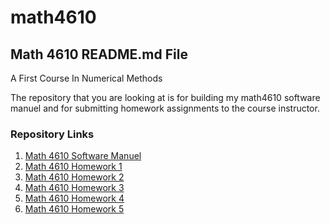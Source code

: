 # math4610


## Math 4610 README.md File
A First Course In Numerical Methods

The repository that you are looking at is for building my math4610 software  
manuel and for submitting homework assignments to the course instructor.

### Repository Links

1. [Math 4610 Software Manuel](https://gbmitchell.github.io/math4610/softwareManuel)
2. [Math 4610 Homework 1](https://gbmitchell.github.io/math4610/HW1)
3. [Math 4610 Homework 2](https://gbmitchell.github.io/math4610/HW2)
4. [Math 4610 Homework 3](https://gbmitchell.github.io/math4610/HW3)
5. [Math 4610 Homework 4](https://gbmitchell.github.io/math4610/HW4)
6. [Math 4610 Homework 5](https://gbmitchell.github.io/math4610/HW5)
